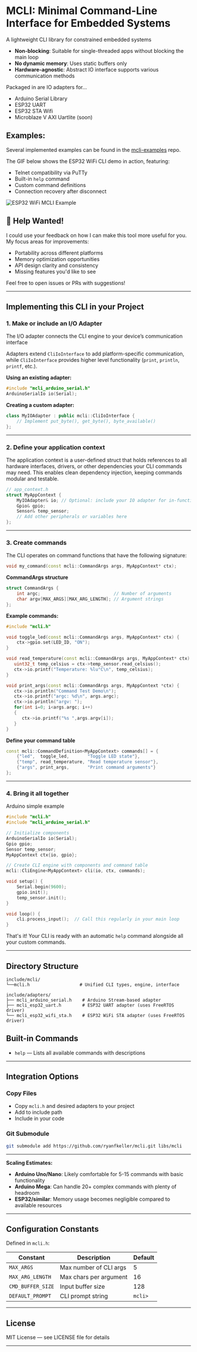 # MCLI: Minimal Command-Line Interface for Embedded Systems

A lightweight CLI library for constrained embedded systems 
- **Non-blocking**: Suitable for single-threaded apps without blocking the main loop
- **No dynamic memory**: Uses static buffers only
- **Hardware-agnostic**: Abstract IO interface supports various communication methods

Packaged in are IO adapters for...
- Arduino Serial Library
- ESP32 UART
- ESP32 STA Wifi
- Microblaze V AXI Uartlite (soon)

## Examples:

Several implemented examples can be found in the [mcli-examples](https://github.com/ryanfkeller/mcli-examples) repo. 

The GIF below shows the ESP32 WiFi CLI demo in action, featuring:
* Telnet compatibility via PuTTy
* Built-in `help` command
* Custom command definitions
* Connection recovery after disconnect

![ESP32 WiFi MCLI Example](https://github.com/ryanfkeller/mcli-examples/blob/main/assets/esp32_wifi_sta_mcli.gif "ESP32 WiFi MCLI Example")

## 🙋 Help Wanted!

I could use your feedback on how I can make this tool more useful for you. My focus areas for improvements:
- Portability across different platforms
- Memory optimization opportunities  
- API design clarity and consistency
- Missing features you'd like to see

Feel free to open issues or PRs with suggestions!

---

## Implementing this CLI in your Project

### 1. Make or include an I/O Adapter

The I/O adapter connects the CLI engine to your device’s communication interface 

Adapters extend `CliIoInterface` to add platform-specific communication, while `CliIoInterface` provides higher level functionality (`print`, `println`, `printf`, etc.).

**Using an existing adapter:**
```cpp
#include "mcli_arduino_serial.h"
ArduinoSerialIo io(Serial);
```

**Creating a custom adapter:**
```cpp
class MyIOAdapter : public mcli::CliIoInterface {
    // Implement put_byte(), get_byte(), byte_available()
};
```

---

### 2. Define your application context

The application context is a user-defined struct that holds references to all hardware interfaces, drivers, or other dependencies your CLI commands may need. This enables clean dependency injection, keeping commands modular and testable.

```cpp
// app_context.h
struct MyAppContext {
    MyIOAdapter& io; // Optional: include your IO adapter for in-function printing. 
    Gpio& gpio;
    Sensor& temp_sensor;
    // Add other peripherals or variables here
};
```

---

### 3. Create commands

The CLI operates on command functions that have the following signature: 
```cpp
void my_command(const mcli::CommandArgs args, MyAppContext* ctx);
```

**CommandArgs structure**
```cpp
struct CommandArgs {
    int argc;                            // Number of arguments
    char argv[MAX_ARGS][MAX_ARG_LENGTH]; // Argument strings
};
```

**Example commands:**
```cpp
#include "mcli.h"

void toggle_led(const mcli::CommandArgs args, MyAppContext* ctx) {
    ctx->gpio.set(LED_ID, "ON");
}

void read_temperature(const mcli::CommandArgs args, MyAppContext* ctx) {
   uint32_t temp_celsius = ctx->temp_sensor.read_celsius();
   ctx->io.printf("Temperature: %lu°C\n", temp_celsius);
}

void print_args(const mcli::CommandArgs args, MyAppContext *ctx) {
   ctx->io.println("Command Test Demo\n");
   ctx->io.printf("argc: %d\n", args.argc);
   ctx->io.println("argv: ");
   for(int i=0; i<args.argc; i++)
   {
      ctx->io.printf("%s ",args.argv[i]);
   }
}
```

**Define your command table**
```cpp
const mcli::CommandDefinition<MyAppContext> commands[] = {
    {"led",  toggle_led,       "Toggle LED state"},
    {"temp", read_temperature, "Read temperature sensor"},
    {"args", print_args,       "Print command arguments"}
};
```

---

### 4. Bring it all together

Arduino simple example
```cpp
#include "mcli.h"
#include "mcli_arduino_serial.h"

// Initialize components
ArduinoSerialIo io(Serial);
Gpio gpio;
Sensor temp_sensor; 
MyAppContext ctx{io, gpio};

// Create CLI engine with components and command table
mcli::CliEngine<MyAppContext> cli(io, ctx, commands);

void setup() {
    Serial.begin(9600);
    gpio.init();
    temp_sensor.init();
}

void loop() {
    cli.process_input();  // Call this regularly in your main loop
}
```
That's it! Your CLI is ready with an automatic `help` command alongside all your custom commands.

---

## Directory Structure

```text
include/mcli/
└──mcli.h                   # Unified CLI types, engine, interface

include/adapters/
├── mcli_arduino_serial.h    # Arduino Stream-based adapter
├── mcli_esp32_uart.h        # ESP32 UART adapter (uses FreeRTOS driver)
└── mcli_esp32_wifi_sta.h    # ESP32 WiFi STA adapter (uses FreeRTOS driver)
```

## Built-in Commands

- `help` — Lists all available commands with descriptions

---

## Integration Options

### Copy Files
- Copy `mcli.h` and desired adapters to your project
- Add to include path
- Include in your code

### Git Submodule

```bash
git submodule add https://github.com/ryanfkeller/mcli.git libs/mcli
```

---

**Scaling Estimates:**
- **Arduino Uno/Nano**: Likely comfortable for 5-15 commands with basic functionality
- **Arduino Mega**: Can handle 20+ complex commands with plenty of headroom
- **ESP32/similar**: Memory usage becomes negligible compared to available resources

---

## Configuration Constants

Defined in `mcli.h`:

| Constant          | Description            | Default  |
| ----------------- | ---------------------- | -------- |
| `MAX_ARGS`        | Max number of CLI args | 5        |
| `MAX_ARG_LENGTH`  | Max chars per argument | 16       |
| `CMD_BUFFER_SIZE` | Input buffer size      | 128      |
| `DEFAULT_PROMPT`  | CLI prompt string      | `mcli> ` |


---

## License

MIT License — see LICENSE file for details

---
